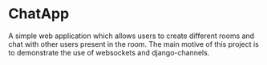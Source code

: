 # ChatApp
A simple web application which allows users to create different rooms and chat with other users present in the room.
The main motive of this project is to demonstrate the use of websockets and django-channels.
